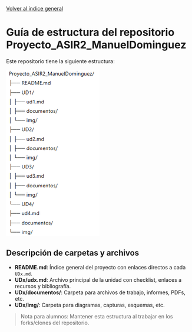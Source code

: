 [Volver al índice general](README.md)
# Guía de estructura del repositorio Proyecto_ASIR2_ManuelDominguez

Este repositorio tiene la siguiente estructura:

![Diagrama general de la estructura](diagrama.png)


## Descripción de carpetas y archivos

- **README.md**: Índice general del proyecto con enlaces directos a cada `UDx.md`.
- **UDx/udx.md**: Archivo principal de la unidad con checklist, enlaces a recursos y bibliografía.
- **UDx/documentos/**: Carpeta para archivos de trabajo, informes, PDFs, etc.
- **UDx/img/**: Carpeta para diagramas, capturas, esquemas, etc.

> Nota para alumnos: Mantener esta estructura al trabajar en los forks/clones del repositorio.
